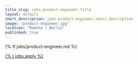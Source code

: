 ```yaml
---
title_slug: jobs.product-engineer.title
layout: default
short_description: jobs.product-engineer.short_description
image: "product-engineer.jpg"
location: "Remote / Berlin"
published: true
---
```


{% tf jobs/product-engineer.md %}

<div class="d-grid gap-2 col-4 mx-auto mt-5">
<a href="mailto:jobs-scs@osb-alliance.com?subject={% t jobs.product-engineer.title %}" class="btn btn-secondary btn-lg">{% t jobs.apply %}</a>
</div>